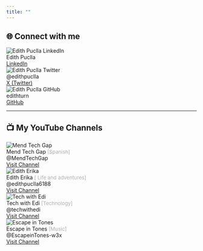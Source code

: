 ```yaml
---
title: ""
---
```


## 🌐 Connect with me

<div class="socials-grid">
<div class="social-card">
    <img src="/img/linkedin-avatar.jpeg" alt="Edith Puclla LinkedIn" class="social-avatar">
    <div>
      <div class="social-name">Edith Puclla</div>
      <a href="https://linkedin.com/in/edithpuclla" class="social-link" target="_blank">LinkedIn</a>
    </div>
  </div>
  <div class="social-card">
    <img src="/img/x-avatar.jpg" alt="Edith Puclla Twitter" class="social-avatar">
    <div>
      <div class="social-name">@edithpuclla</div>
      <a href="https://x.com/edithpuclla" class="social-link" target="_blank">X (Twitter)</a>
    </div>
  </div>
  <div class="social-card">
    <img src="/img/github-avatar.jpeg" alt="Edith Puclla GitHub" class="social-avatar">
    <div>
      <div class="social-name">edithturn</div>
      <a href="https://github.com/edithturn" class="social-link" target="_blank">GitHub</a>
    </div>
  </div>
 
</div>

---

## 📺 My YouTube Channels

<div class="yt-grid">
  <div class="yt-card">
    <img src="/img/mend-tech-gap.jpg" alt="Mend Tech Gap" class="yt-avatar">
    <div>
      <div class="yt-name">Mend Tech Gap <span style="font-size:0.95em; color:#b0b0b0;">[Spanish]</span></div>
      <div class="yt-handle">@MendTechGap</div>
      <a href="https://www.youtube.com/@MendTechGap/videos" class="yt-link" target="_blank">Visit Channel</a>
    </div>
  </div>
  <div class="yt-card">
    <img src="/img/edith-erika.jpg" alt="Edith Erika" class="yt-avatar">
    <div>
      <div class="yt-name">Edith Erika <span style="font-size:0.95em; color:#b0b0b0;">[ Life and adventures]</span></div>
      <div class="yt-handle">@edithpuclla6188</div>
      <a href="https://www.youtube.com/@edithpuclla6188" class="yt-link" target="_blank">Visit Channel</a>
    </div>
  </div>
  <div class="yt-card">
    <img src="/img/tech-with-edi.jpg" alt="Tech with Edi" class="yt-avatar">
    <div>
      <div class="yt-name">Tech with Edi <span style="font-size:0.95em; color:#b0b0b0;">[Technology]</span></div>
      <div class="yt-handle">@techwithedi</div>
      <a href="https://www.youtube.com/@techwithedi" class="yt-link" target="_blank">Visit Channel</a>
    </div>
  </div>
  <div class="yt-card">
    <img src="/img/escape-in-tones.jpg" alt="Escape in Tones" class="yt-avatar">
    <div>
      <div class="yt-name">Escape in Tones <span style="font-size:0.95em; color:#b0b0b0;">[Music]</span></div>
      <div class="yt-handle">@EscapeinTones-w3x</div>
      <a href="https://www.youtube.com/@EscapeinTones-w3x/videos" class="yt-link" target="_blank">Visit Channel</a>
    </div>
  </div>
</div> 